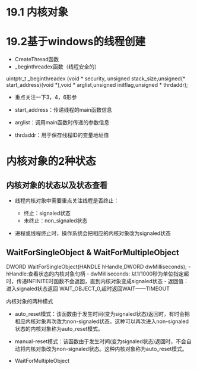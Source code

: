 # 19.1 内核对象

# 19.2基于windows的线程创建

- CreateThread函数
- _beginthreadex函数（线程安全的）

uintptr_t _beginthreadex (void * security, unsigned stack_size,unsigned(* start_address)(void *),void * arglist,unsigned initflag,unsigned * thrdaddr);

- 重点关注一下3，4，6形参
- start_address：传递线程的main函数信息

- arglist：调用main函数时传递的参数信息

- thrdaddr：用于保存线程ID的变量地址值


# 内核对象的2种状态
## 内核对象的状态以及状态查看

- 线程内核对象中需要重点关注线程是否终止：
   - 终止：signaled状态
   - 未终止：non_signaled状态

 - 进程或线程终止时，操作系统会把相应的内核对象改为signaled状态
   
## WaitForSingleObject & WaitForMultipleObject

DWORD WaitForSingleObject(HANDLE hHandle,DWORD dwMilliseconds);
    - hHandle:查看状态的内核对象句柄
    - dwMilliseconds: 以1/1000秒为单位指定超时，传递INFINITE时函数不会返回，直到内核对象变成signaled状态
    - 返回值：进入signaled状态返回 WAIT_OBJECT_0,超时返回WAIT——TIMEOUT
    
内核对象的两种模式    
- auto_reset模式：该函数由于发生时间(变为signaled状态)返回时，有时会把相应内核对象再次改为non-signaled状态。这种可以再次进入non-signaled状态的内核对象称为auto_reset模式。

- manual-reset模式：该函数由于发生时间(变为signaled状态)返回时，不会自动将内核对象改为non-signaled状态。这种内核对象称为auto_reset模式。


- WaitForMultipleObject
